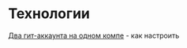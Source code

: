 # Технологии 

[Два гит-аккаунта на одном компе](https://medium.com/@mityamitko/два-и-больше-github-gitlab-аккаунта-на-одном-компе-b757efe4c3bb) - как настроить 

